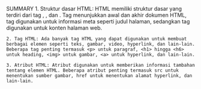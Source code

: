 SUMMARY
	1. Struktur dasar HTML: HTML memiliki struktur dasar yang terdiri dari tag <html>, <head>, dan <body>. Tag <html> menunjukkan awal dan akhir dokumen HTML, tag <head> digunakan untuk informasi meta seperti judul halaman, sedangkan tag <body> digunakan untuk konten halaman web.

	2. Tag HTML: Ada banyak tag HTML yang dapat digunakan untuk membuat berbagai elemen seperti teks, gambar, video, hyperlink, dan lain-lain. Beberapa tag penting termasuk <p> untuk paragraf, <h1> hingga <h6> untuk heading, <img> untuk gambar, <a> untuk hyperlink, dan lain-lain.

	3. Atribut HTML: Atribut digunakan untuk memberikan informasi tambahan tentang elemen HTML. Beberapa atribut penting termasuk src untuk menentukan sumber gambar, href untuk menentukan alamat hyperlink, dan lain-lain.